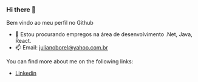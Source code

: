 ### Hi there 👋

Bem vindo ao meu perfil no Github

- 🔭 Estou procurando empregos na área de desenvolvimento .Net, Java, React.
- 📫 Email: julianoborel@yahoo.com.br

You can find more about me on the following links:
- [Linkedin](www.linkedin.com/in/julianoborel)
